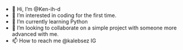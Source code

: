 - 👋 Hi, I’m @Ken-ih-d
- 👀 I’m interested in coding for the first time.
- 🌱 I’m currently learning Python
- 💞️ I’m looking to collaborate on a simple project with someone more advanced with me.
- 📫 How to reach me @kalebsez IG

<!---
Ken-ih-d/Ken-ih-d is a ✨ special ✨ repository because its `README.md` (this file) appears on your GitHub profile.
You can click the Preview link to take a look at your changes.
--->
